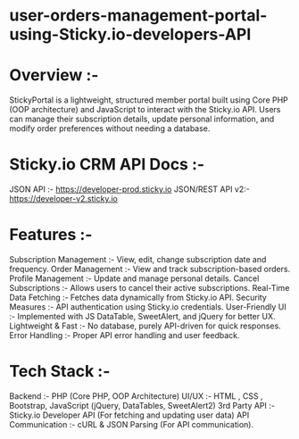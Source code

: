 # user-orders-management-portal-using-Sticky.io-developers-API


# Overview :- 
StickyPortal is a lightweight, structured member portal built using Core PHP (OOP architecture) and JavaScript to interact with the Sticky.io API. Users can manage their subscription details, update personal information, and modify order preferences without needing a database.

# Sticky.io CRM API Docs :- 
JSON API :-  https://developer-prod.sticky.io
JSON/REST API v2:-  https://developer-v2.sticky.io
 
# Features :- 
Subscription Management :- View, edit, change subscription date and frequency.
Order Management :- View and track subscription-based orders.
Profile Management :- Update and manage personal details.
Cancel Subscriptions :- Allows users to cancel their active subscriptions.
Real-Time Data Fetching :- Fetches data dynamically from Sticky.io API.
Security Measures :- API authentication using Sticky.io credentials.
User-Friendly UI :- Implemented with JS DataTable, SweetAlert, and jQuery for better UX.
Lightweight & Fast :- No database, purely API-driven for quick responses.
Error Handling :- Proper API error handling and user feedback.
 
# Tech Stack :- 
Backend :-  PHP (Core PHP, OOP Architecture)
UI/UX :-  HTML , CSS , Bootstrap, JavaScript (jQuery, DataTables, SweetAlert2)
3rd Party API :-  Sticky.io Developer API (For fetching and updating user data)
API Communication :-  cURL & JSON Parsing (For API communication).
